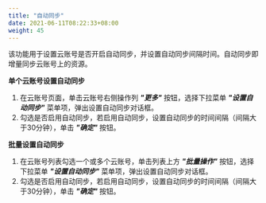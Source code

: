 ```yaml
---
title: "自动同步"
date: 2021-06-11T08:22:33+08:00
weight: 45
---
```


该功能用于设置云账号是否开启自动同步，并设置自动同步间隔时间。自动同步即增量同步云账号上的资源。

**单个云账号设置自动同步**

1. 在云账号页面，单击云账号右侧操作列 **_"更多"_** 按钮，选择下拉菜单 **_"设置自动同步"_** 菜单项，弹出设置自动同步对话框。
2. 勾选是否启用自动同步，若启用自动同步，设置自动同步的时间间隔（间隔大于30分钟），单击 **_"确定"_** 按钮。

**批量设置自动同步**

1. 在云账号列表勾选一个或多个云账号，单击列表上方 **_"批量操作"_** 按钮，选择下拉菜单 **_"设置自动同步"_** 菜单项，弹出设置自动同步对话框。
2. 勾选是否启用自动同步，若启用自动同步，设置自动同步的时间间隔（间隔大于30分钟），单击 **_"确定"_** 按钮。


